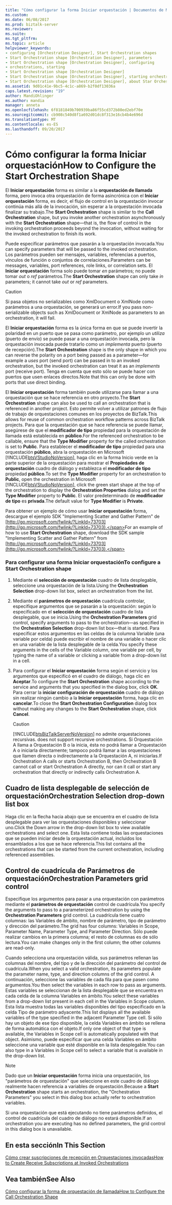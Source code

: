 ```yaml
---
title: "Cómo configurar la forma Iniciar orquestación | Documentos de Microsoft"
ms.custom: 
ms.date: 06/08/2017
ms.prod: biztalk-server
ms.reviewer: 
ms.suite: 
ms.tgt_pltfrm: 
ms.topic: article
helpviewer_keywords:
- configuring [Orchestration Designer], Start Orchestration shapes
- Start Orchestration shape [Orchestration Designer], parameters
- Start Orchestration shape [Orchestration Designer], configuring
- orchestrations, starting
- Start Orchestration shape [Orchestration Designer]
- Start Orchestration shape [Orchestration Designer], starting orchestrations
- Start Orchestration shape [Orchestration Designer], about Star Orchestration shape
ms.assetid: 9d01c41e-9bc5-4c1c-a869-b2f0df13036a
caps.latest.revision: "19"
author: MandiOhlinger
ms.author: mandia
manager: anneta
ms.openlocfilehash: 6f8181849b700939ba86f55cd372b80ed2ebf70e
ms.sourcegitcommit: cb908c540d8f1a692d01dc8f313e16cb4b4e696d
ms.translationtype: MT
ms.contentlocale: es-ES
ms.lasthandoff: 09/20/2017
---
```

# <a name="how-to-configure-the-start-orchestration-shape"></a><span data-ttu-id="7570c-102">Cómo configurar la forma Iniciar orquestación</span><span class="sxs-lookup"><span data-stu-id="7570c-102">How to Configure the Start Orchestration Shape</span></span>
<span data-ttu-id="7570c-103">El **Iniciar orquestación** forma es similar a la **orquestación de llamada** forma, pero invoca otra orquestación de forma asincrónica con el **Iniciar orquestación** forma, es decir, el flujo de control en la orquestación invocar continúa más allá de la invocación, sin esperar a la orquestación invocada finalizar su trabajo.</span><span class="sxs-lookup"><span data-stu-id="7570c-103">The **Start Orchestration** shape is similar to the **Call Orchestration** shape, but you invoke another orchestration asynchronously with the **Start Orchestration** shape—that is, the flow of control in the invoking orchestration proceeds beyond the invocation, without waiting for the invoked orchestration to finish its work.</span></span>  
  
 <span data-ttu-id="7570c-104">Puede especificar parámetros que pasarán a la orquestación invocada.</span><span class="sxs-lookup"><span data-stu-id="7570c-104">You can specify parameters that will be passed to the invoked orchestration.</span></span> <span data-ttu-id="7570c-105">Los parámetros pueden ser mensajes, variables, referencias a puertos, vínculos de función o conjuntos de correlaciones.</span><span class="sxs-lookup"><span data-stu-id="7570c-105">Parameters can be messages, variables, port references, role links, or correlation sets.</span></span> <span data-ttu-id="7570c-106">El **Iniciar orquestación** forma solo puede tomar *en* parámetros; no puede tomar *out* o *ref* parámetros.</span><span class="sxs-lookup"><span data-stu-id="7570c-106">The **Start Orchestration** shape can only take *in* parameters; it cannot take *out* or *ref* parameters.</span></span>  
  
> [!CAUTION]
>  <span data-ttu-id="7570c-107">Si pasa objetos no serializables como XmlDocument o XmlNode como parámetros a una orquestación, se generará un error.</span><span class="sxs-lookup"><span data-stu-id="7570c-107">If you pass non-serializable objects such as XmlDocument or XmlNode as parameters to an orchestration, it will fail.</span></span>  
  
 <span data-ttu-id="7570c-108">El **Iniciar orquestación** forma es la única forma en que se puede invertir la polaridad en un puerto que se pasa como parámetro, por ejemplo un *utiliza* (puerto de envío) se puede pasar a una orquestación invocada, pero la orquestación invocada puede tratarlo como un *implementa* puerto (puerto de recepción).</span><span class="sxs-lookup"><span data-stu-id="7570c-108">The **Start Orchestration** shape is the only shape in which you can reverse the polarity on a port being passed as a parameter—for example a *uses* port (send port) can be passed in to an invoked orchestration, but the invoked orchestration can treat it as an *implements* port (receive port).</span></span> <span data-ttu-id="7570c-109">Tenga en cuenta que esto sólo se puede hacer con puertos que usen enlaces directos.</span><span class="sxs-lookup"><span data-stu-id="7570c-109">Note that this can only be done with ports that use direct binding.</span></span>  
  
 <span data-ttu-id="7570c-110">El **Iniciar orquestación** forma también puede utilizarse para llamar a una orquestación que se hace referencia en otro proyecto.</span><span class="sxs-lookup"><span data-stu-id="7570c-110">The **Start Orchestration** shape can also be used to call an orchestration that is referenced in another project.</span></span> <span data-ttu-id="7570c-111">Esto permite volver a utilizar patrones de flujo de trabajo de orquestaciones comunes en los proyectos de BizTalk.</span><span class="sxs-lookup"><span data-stu-id="7570c-111">This allows for reuse of common orchestration workflow patterns across BizTalk projects.</span></span> <span data-ttu-id="7570c-112">Para que la orquestación que se hace referencia se puede llamar, asegúrese de que el **modificador de tipo** propiedad para la orquestación de llamada está establecida en **público**.</span><span class="sxs-lookup"><span data-stu-id="7570c-112">For the referenced orchestration to be callable, ensure that the **Type Modifier** property for the called orchestration is set to **Public**.</span></span> <span data-ttu-id="7570c-113">Para establecer el **modificador de tipo** propiedad para una orquestación **público**, abra la orquestación en Microsoft [!INCLUDE[btsVStudioNoVersion](../includes/btsvstudionoversion-md.md)], haga clic en la forma Inicio verde en la parte superior de la orquestación para mostrar el  **Propiedades de orquestación** cuadro de diálogo y establezca el **modificador de tipo** propiedad **público**.</span><span class="sxs-lookup"><span data-stu-id="7570c-113">To set the **Type Modifier** property for an orchestration to **Public**, open the orchestration in Microsoft [!INCLUDE[btsVStudioNoVersion](../includes/btsvstudionoversion-md.md)], click the green start shape at the top of the orchestration to display the **Orchestration Properties** dialog and set the **Type Modifier** property to **Public**.</span></span> <span data-ttu-id="7570c-114">El valor predeterminado de **modificador de tipo** es **privada**.</span><span class="sxs-lookup"><span data-stu-id="7570c-114">The default value for **Type Modifier** is **Private**.</span></span>  
  
 <span data-ttu-id="7570c-115">Para obtener un ejemplo de cómo usar **Iniciar orquestación** forma, descargue el ejemplo SDK "Implementing Scatter and Gather Pattern" de [http://go.microsoft.com/fwlink/?LinkId=73703](http://go.microsoft.com/fwlink/?LinkId=73703).</span><span class="sxs-lookup"><span data-stu-id="7570c-115">For an example of how to use **Start Orchestration** shape, download the SDK sample "Implementing Scatter and Gather Pattern" from [http://go.microsoft.com/fwlink/?LinkId=73703](http://go.microsoft.com/fwlink/?LinkId=73703).</span></span>  
  
### <a name="to-configure-a-start-orchestration-shape"></a><span data-ttu-id="7570c-116">Para configurar una forma Iniciar orquestación</span><span class="sxs-lookup"><span data-stu-id="7570c-116">To configure a Start Orchestration shape</span></span>  
  
1.  <span data-ttu-id="7570c-117">Mediante el **selección de orquestación** cuadro de lista desplegable, seleccione una orquestación de la lista.</span><span class="sxs-lookup"><span data-stu-id="7570c-117">Using the **Orchestration Selection** drop-down list box, select an orchestration from the list.</span></span>  
  
2.  <span data-ttu-id="7570c-118">Mediante el **parámetros de orquestación** cuadrícula controlar, especifique argumentos que se pasarán a la orquestación: según lo especificado en el **selección de orquestación** cuadro de lista desplegable, que se inicia.</span><span class="sxs-lookup"><span data-stu-id="7570c-118">Using the **Orchestration Parameters** grid control, specify arguments to pass to the orchestration—as specified in the **Orchestration Selection** drop-down list box—that is started.</span></span> <span data-ttu-id="7570c-119">Para especificar estos argumentos en las celdas de la columna Variable (una variable por celda) puede escribir el nombre de una variable o hacer clic en una variable de la lista desplegable de la celda.</span><span class="sxs-lookup"><span data-stu-id="7570c-119">You specify these arguments in the cells of the Variable column, one variable per cell, by typing the name of a variable or clicking a variable from a drop-down list in a cell.</span></span>  
  
3.  <span data-ttu-id="7570c-120">Para configurar el **Iniciar orquestación** forma según el servicio y los argumentos que especificó en el cuadro de diálogo, haga clic en **Aceptar**.</span><span class="sxs-lookup"><span data-stu-id="7570c-120">To configure the **Start Orchestration** shape according to the service and arguments that you specified in the dialog box, click **OK**.</span></span> <span data-ttu-id="7570c-121">Para cerrar la **iniciar configuración de orquestación** cuadro de diálogo sin realizar ningún cambio a la **Iniciar orquestación** forma, haga clic en **cancelar**.</span><span class="sxs-lookup"><span data-stu-id="7570c-121">To close the **Start Orchestration Configuration** dialog box without making any changes to the **Start Orchestration** shape, click **Cancel**.</span></span>  
  
    > [!CAUTION]
    >  [!INCLUDE[btsBizTalkServerNoVersion](../includes/btsbiztalkservernoversion-md.md)]<span data-ttu-id="7570c-122"> no admite orquestaciones recursivas.</span><span class="sxs-lookup"><span data-stu-id="7570c-122"> does not support recursive orchestrations.</span></span> <span data-ttu-id="7570c-123">Si Orquestación A llama a Orquestación B o la inicia, ésta no podrá llamar a Orquestación A o iniciarla directamente; tampoco podrá llamar a las orquestaciones que llamen directa o indirectamente a la Orquestación A, ni iniciarlas.</span><span class="sxs-lookup"><span data-stu-id="7570c-123">If Orchestration A calls or starts Orchestration B, then Orchestration B cannot call or start Orchestration A directly, nor can it call or start any orchestration that directly or indirectly calls Orchestration A.</span></span>  
  
## <a name="orchestration-selection-drop-down-list-box"></a><span data-ttu-id="7570c-124">Cuadro de lista desplegable de selección de orquestación</span><span class="sxs-lookup"><span data-stu-id="7570c-124">Orchestration Selection drop-down list box</span></span>  
 <span data-ttu-id="7570c-125">Haga clic en la flecha hacia abajo que se encuentra en el cuadro de lista desplegable para ver las orquestaciones disponibles y seleccionar uno.</span><span class="sxs-lookup"><span data-stu-id="7570c-125">Click the Down arrow in the drop-down list box to view available orchestrations and select one.</span></span> <span data-ttu-id="7570c-126">Esta lista contiene todas las orquestaciones que se pueden iniciar desde la orquestación actual, incluidos los ensamblados a los que se hace referencia.</span><span class="sxs-lookup"><span data-stu-id="7570c-126">This list contains all the orchestrations that can be started from the current orchestration, including referenced assemblies.</span></span>  
  
## <a name="orchestration-parameters-grid-control"></a><span data-ttu-id="7570c-127">Control de cuadrícula de Parámetros de orquestación</span><span class="sxs-lookup"><span data-stu-id="7570c-127">Orchestration Parameters grid control</span></span>  
 <span data-ttu-id="7570c-128">Especifique los argumentos para pasar a una orquestación con parámetros mediante el **parámetros de orquestación** control de cuadrícula.</span><span class="sxs-lookup"><span data-stu-id="7570c-128">You specify the arguments to pass to a parameterized orchestration by using the **Orchestration Parameters** grid control.</span></span> <span data-ttu-id="7570c-129">La cuadrícula tiene cuatro columnas: las Variables de ámbito, nombre de parámetro, tipo de parámetro y dirección del parámetro.</span><span class="sxs-lookup"><span data-stu-id="7570c-129">The grid has four columns: Variables in Scope, Parameter Name, Parameter Type, and Parameter Direction.</span></span> <span data-ttu-id="7570c-130">Sólo puede realizar cambios en la primera columna; el resto de columnas es de sólo lectura.</span><span class="sxs-lookup"><span data-stu-id="7570c-130">You can make changes only in the first column; the other columns are read-only.</span></span>  
  
 <span data-ttu-id="7570c-131">Cuando selecciona una orquestación válida, sus parámetros rellenan las columnas del nombre, del tipo y de la dirección del parámetro del control de cuadrícula.</span><span class="sxs-lookup"><span data-stu-id="7570c-131">When you select a valid orchestration, its parameters populate the parameter name, type, and direction columns of the grid control.</span></span> <span data-ttu-id="7570c-132">A continuación, seleccione las variables de cada fila para que pasen como argumentos.</span><span class="sxs-lookup"><span data-stu-id="7570c-132">You then select the variables in each row to pass as arguments.</span></span> <span data-ttu-id="7570c-133">Estas variables se seleccionan de la lista desplegable que se encuentra en cada celda de la columna Variables en ámbito.</span><span class="sxs-lookup"><span data-stu-id="7570c-133">You select these variables from a drop-down list present in each cell in the Variables in Scope column.</span></span> <span data-ttu-id="7570c-134">Esta lista muestra todas las variables disponibles del tipo especificado en la celda Tipo de parámetro adyacente.</span><span class="sxs-lookup"><span data-stu-id="7570c-134">This list displays all the available variables of the type specified in the adjacent Parameter Type cell.</span></span> <span data-ttu-id="7570c-135">Si sólo hay un objeto de ese tipo disponible, la celda Variables en ámbito se rellena de forma automática con el objeto.</span><span class="sxs-lookup"><span data-stu-id="7570c-135">If only one object of that type is available, the Variables in Scope cell is automatically populated with that object.</span></span> <span data-ttu-id="7570c-136">Asimismo, puede especificar que una celda Variables en ámbito seleccione una variable que esté disponible en la lista desplegable.</span><span class="sxs-lookup"><span data-stu-id="7570c-136">You can also type in a Variables in Scope cell to select a variable that is available in the drop-down list.</span></span>  
  
> [!NOTE]
>  <span data-ttu-id="7570c-137">Dado que un **Iniciar orquestación** forma inicia una orquestación, los "parámetros de orquestación" que seleccione en este cuadro de diálogo realmente hacen referencia a variables de orquestación.</span><span class="sxs-lookup"><span data-stu-id="7570c-137">Because a **Start Orchestration** shape starts an orchestration, the "Orchestration Parameters" you select in this dialog box actually refer to orchestration variables.</span></span>  
  
 <span data-ttu-id="7570c-138">Si una orquestación que está ejecutando no tiene parámetros definidos, el control de cuadrícula del cuadro de diálogo no estará disponible.</span><span class="sxs-lookup"><span data-stu-id="7570c-138">If an orchestration you are executing has no defined parameters, the grid control in this dialog box is unavailable.</span></span>  
  
## <a name="in-this-section"></a><span data-ttu-id="7570c-139">En esta sección</span><span class="sxs-lookup"><span data-stu-id="7570c-139">In This Section</span></span>  
 [<span data-ttu-id="7570c-140">Cómo crear suscripciones de recepción en Orquestaciones invocadas</span><span class="sxs-lookup"><span data-stu-id="7570c-140">How to Create Receive Subscriptions at Invoked Orchestrations</span></span>](../core/how-to-create-receive-subscriptions-at-invoked-orchestrations.md) 
  
## <a name="see-also"></a><span data-ttu-id="7570c-141">Vea también</span><span class="sxs-lookup"><span data-stu-id="7570c-141">See Also</span></span>  
 [<span data-ttu-id="7570c-142">Cómo configurar la forma de orquestación de llamada</span><span class="sxs-lookup"><span data-stu-id="7570c-142">How to Configure the Call Orchestration Shape</span></span>](../core/how-to-configure-the-call-orchestration-shape.md)